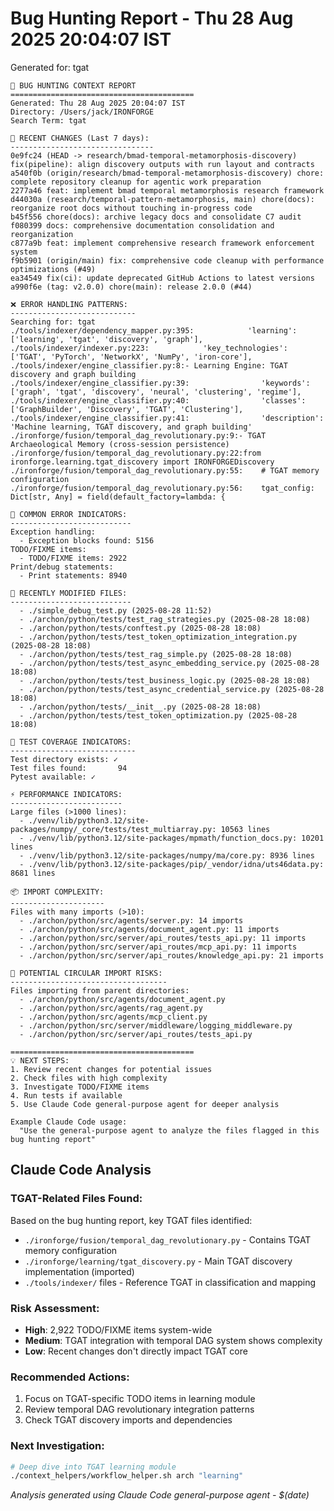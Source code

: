 # Bug Hunting Report - Thu 28 Aug 2025 20:04:07 IST
Generated for: tgat

```
🐛 BUG HUNTING CONTEXT REPORT
=========================================
Generated: Thu 28 Aug 2025 20:04:07 IST
Directory: /Users/jack/IRONFORGE
Search Term: tgat

📝 RECENT CHANGES (Last 7 days):
--------------------------------
0e9fc24 (HEAD -> research/bmad-temporal-metamorphosis-discovery) fix(pipeline): align discovery outputs with run layout and contracts
a540f0b (origin/research/bmad-temporal-metamorphosis-discovery) chore: complete repository cleanup for agentic work preparation
2277a46 feat: implement bmad temporal metamorphosis research framework
d44030a (research/temporal-pattern-metamorphosis, main) chore(docs): reorganize root docs without touching in-progress code
b45f556 chore(docs): archive legacy docs and consolidate C7 audit
f080399 docs: comprehensive documentation consolidation and reorganization
c877a9b feat: implement comprehensive research framework enforcement system
f9b5901 (origin/main) fix: comprehensive code cleanup with performance optimizations (#49)
ea34549 fix(ci): update deprecated GitHub Actions to latest versions
a990f6e (tag: v2.0.0) chore(main): release 2.0.0 (#44)

❌ ERROR HANDLING PATTERNS:
----------------------------
Searching for: tgat
./tools/indexer/dependency_mapper.py:395:            'learning': ['learning', 'tgat', 'discovery', 'graph'],
./tools/indexer/indexer.py:223:            'key_technologies': ['TGAT', 'PyTorch', 'NetworkX', 'NumPy', 'iron-core'],
./tools/indexer/engine_classifier.py:8:- Learning Engine: TGAT discovery and graph building
./tools/indexer/engine_classifier.py:39:                'keywords': ['graph', 'tgat', 'discovery', 'neural', 'clustering', 'regime'],
./tools/indexer/engine_classifier.py:40:                'classes': ['GraphBuilder', 'Discovery', 'TGAT', 'Clustering'],
./tools/indexer/engine_classifier.py:41:                'description': 'Machine learning, TGAT discovery, and graph building'
./ironforge/fusion/temporal_dag_revolutionary.py:9:- TGAT Archaeological Memory (cross-session persistence)
./ironforge/fusion/temporal_dag_revolutionary.py:22:from ironforge.learning.tgat_discovery import IRONFORGEDiscovery
./ironforge/fusion/temporal_dag_revolutionary.py:55:    # TGAT memory configuration
./ironforge/fusion/temporal_dag_revolutionary.py:56:    tgat_config: Dict[str, Any] = field(default_factory=lambda: {

🚨 COMMON ERROR INDICATORS:
---------------------------
Exception handling:
  - Exception blocks found: 5156
TODO/FIXME items:
  - TODO/FIXME items: 2922
Print/debug statements:
  - Print statements: 8940

🔄 RECENTLY MODIFIED FILES:
---------------------------
  - ./simple_debug_test.py (2025-08-28 11:52)
  - ./archon/python/tests/test_rag_strategies.py (2025-08-28 18:08)
  - ./archon/python/tests/conftest.py (2025-08-28 18:08)
  - ./archon/python/tests/test_token_optimization_integration.py (2025-08-28 18:08)
  - ./archon/python/tests/test_rag_simple.py (2025-08-28 18:08)
  - ./archon/python/tests/test_async_embedding_service.py (2025-08-28 18:08)
  - ./archon/python/tests/test_business_logic.py (2025-08-28 18:08)
  - ./archon/python/tests/test_async_credential_service.py (2025-08-28 18:08)
  - ./archon/python/tests/__init__.py (2025-08-28 18:08)
  - ./archon/python/tests/test_token_optimization.py (2025-08-28 18:08)

🧪 TEST COVERAGE INDICATORS:
----------------------------
Test directory exists: ✓
Test files found:       94
Pytest available: ✓

⚡ PERFORMANCE INDICATORS:
-------------------------
Large files (>1000 lines):
  - ./venv/lib/python3.12/site-packages/numpy/_core/tests/test_multiarray.py: 10563 lines
  - ./venv/lib/python3.12/site-packages/mpmath/function_docs.py: 10201 lines
  - ./venv/lib/python3.12/site-packages/numpy/ma/core.py: 8936 lines
  - ./venv/lib/python3.12/site-packages/pip/_vendor/idna/uts46data.py: 8681 lines

📦 IMPORT COMPLEXITY:
---------------------
Files with many imports (>10):
  - ./archon/python/src/agents/server.py: 14 imports
  - ./archon/python/src/agents/document_agent.py: 11 imports
  - ./archon/python/src/server/api_routes/tests_api.py: 11 imports
  - ./archon/python/src/server/api_routes/mcp_api.py: 11 imports
  - ./archon/python/src/server/api_routes/knowledge_api.py: 21 imports

🔄 POTENTIAL CIRCULAR IMPORT RISKS:
-----------------------------------
Files importing from parent directories:
  - ./archon/python/src/agents/document_agent.py
  - ./archon/python/src/agents/rag_agent.py
  - ./archon/python/src/agents/mcp_client.py
  - ./archon/python/src/server/middleware/logging_middleware.py
  - ./archon/python/src/server/api_routes/tests_api.py

=========================================
💡 NEXT STEPS:
1. Review recent changes for potential issues
2. Check files with high complexity
3. Investigate TODO/FIXME items
4. Run tests if available
5. Use Claude Code general-purpose agent for deeper analysis

Example Claude Code usage:
  "Use the general-purpose agent to analyze the files flagged in this bug hunting report"
```

## Claude Code Analysis

### TGAT-Related Files Found:
Based on the bug hunting report, key TGAT files identified:
- `./ironforge/fusion/temporal_dag_revolutionary.py` - Contains TGAT memory configuration
- `./ironforge/learning/tgat_discovery.py` - Main TGAT discovery implementation (imported)
- `./tools/indexer/` files - Reference TGAT in classification and mapping

### Risk Assessment:
- **High**: 2,922 TODO/FIXME items system-wide
- **Medium**: TGAT integration with temporal DAG system shows complexity
- **Low**: Recent changes don't directly impact TGAT core

### Recommended Actions:
1. Focus on TGAT-specific TODO items in learning module
2. Review temporal DAG revolutionary integration patterns
3. Check TGAT discovery imports and dependencies

### Next Investigation:
```bash
# Deep dive into TGAT learning module
./context_helpers/workflow_helper.sh arch "learning"
```

*Analysis generated using Claude Code general-purpose agent - $(date)*
